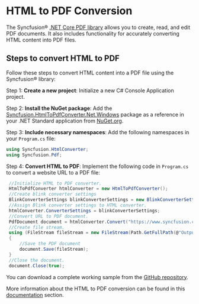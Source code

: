 # HTML to PDF Conversion

The Syncfusion&reg; [.NET Core PDF library](https://www.syncfusion.com/document-processing/pdf-framework/net-core/pdf-library) allows you to create, read, and edit PDF documents. It also includes functionality for accurately converting HTML content into PDF files.

## Steps to convert HTML to PDF

Follow these steps to convert HTML content into a PDF file using the Syncfusion&reg; library:

Step 1: **Create a new project**: Initialize a new C# Console Application project.

Step 2: **Install the NuGet package**: Add the [Syncfusion.HtmlToPdfConverter.Net.Windows](https://www.nuget.org/packages/Syncfusion.HtmlToPdfConverter.Net.Windows) package as a reference in your .NET Standard application from [NuGet.org](https://www.nuget.org/).

Step 3: **Include necessary namespaces**: Add the following namespaces in your `Program.cs` file:

   ```csharp
   using Syncfusion.HtmlConverter;
   using Syncfusion.Pdf;
   ```

Step 4: **Convert HTML to PDF**: Implement the following code in `Program.cs` to convert a website URL to a PDF file:

   ```csharp
    //Initialize HTML to PDF converter.
    HtmlToPdfConverter htmlConverter = new HtmlToPdfConverter();
    //Create blink converter settings
    BlinkConverterSettings blinkConverterSettings = new BlinkConverterSettings();
    //Assign Blink converter settings to HTML converter.
    htmlConverter.ConverterSettings = blinkConverterSettings;
    //Convert URL to PDF document.
    PdfDocument document = htmlConverter.Convert("https://www.syncfusion.com");
    //Create file stream. 
    using (FileStream fileStream = new FileStream(Path.GetFullPath(@"Output/Output.pdf"), FileMode.Create, FileAccess.ReadWrite))
    {
        //Save the PDF document 
        document.Save(fileStream);
    }
    //Close the document.
    document.Close(true);
   ```

You can download a complete working sample from the [GitHub repository](https://github.com/SyncfusionExamples/PDF-Examples/tree/master/HTML%20to%20PDF/Blink/Convert-website-URL-to-PDF-document).

More information about the HTML to PDF conversion can be found in this [documentation](https://help.syncfusion.com/document-processing/pdf/conversions/html-to-pdf/net/features) section.
